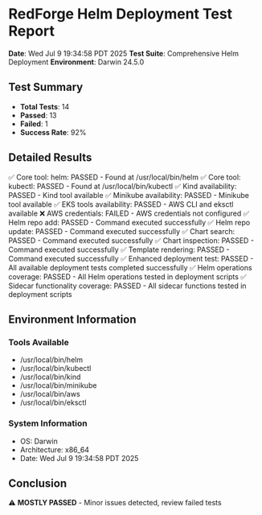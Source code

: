 # RedForge Helm Deployment Test Report

**Date**: Wed Jul  9 19:34:58 PDT 2025
**Test Suite**: Comprehensive Helm Deployment
**Environment**: Darwin 24.5.0

## Test Summary

- **Total Tests**: 14
- **Passed**: 13
- **Failed**: 1
- **Success Rate**: 92%

## Detailed Results

✅ Core tool: helm: PASSED - Found at /usr/local/bin/helm
✅ Core tool: kubectl: PASSED - Found at /usr/local/bin/kubectl
✅ Kind availability: PASSED - Kind tool available
✅ Minikube availability: PASSED - Minikube tool available
✅ EKS tools availability: PASSED - AWS CLI and eksctl available
❌ AWS credentials: FAILED - AWS credentials not configured
✅ Helm repo add: PASSED - Command executed successfully
✅ Helm repo update: PASSED - Command executed successfully
✅ Chart search: PASSED - Command executed successfully
✅ Chart inspection: PASSED - Command executed successfully
✅ Template rendering: PASSED - Command executed successfully
✅ Enhanced deployment test: PASSED - All available deployment tests completed successfully
✅ Helm operations coverage: PASSED - All Helm operations tested in deployment scripts
✅ Sidecar functionality coverage: PASSED - All sidecar functions tested in deployment scripts

## Environment Information

### Tools Available
- /usr/local/bin/helm
- /usr/local/bin/kubectl
- /usr/local/bin/kind
- /usr/local/bin/minikube
- /usr/local/bin/aws
- /usr/local/bin/eksctl

### System Information
- OS: Darwin
- Architecture: x86_64
- Date: Wed Jul  9 19:34:58 PDT 2025

## Conclusion

⚠️ **MOSTLY PASSED** - Minor issues detected, review failed tests
